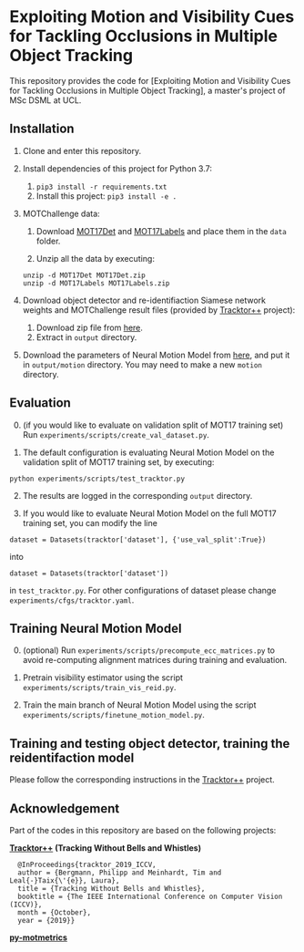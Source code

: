# Exploiting Motion and Visibility Cues for Tackling Occlusions in Multiple Object Tracking

This repository provides the code for [Exploiting Motion and Visibility Cues for Tackling Occlusions in Multiple Object Tracking], a master's project of MSc DSML at UCL.

## Installation

1. Clone and enter this repository. 

2. Install dependencies of this project for Python 3.7:
    1. `pip3 install -r requirements.txt`
    2. Install this project: `pip3 install -e .`

3. MOTChallenge data:
    1. Download [MOT17Det](https://motchallenge.net/data/MOT17Det.zip) and [MOT17Labels](https://motchallenge.net/data/MOT17Labels.zip) and place them in the `data` folder. 
    
    2. Unzip all the data by executing:
    ```
    unzip -d MOT17Det MOT17Det.zip
    unzip -d MOT17Labels MOT17Labels.zip
    ```

4. Download object detector and re-identifiaction Siamese network weights and MOTChallenge result files (provided by [Tracktor++](https://github.com/phil-bergmann/tracking_wo_bnw) project):
    1. Download zip file from [here](https://vision.in.tum.de/webshare/u/meinhard/tracking_wo_bnw-output_v2.zip).
    2. Extract in `output` directory.

5. Download the parameters of Neural Motion Model from [here](https://drive.google.com/file/d/1De0buwcdaNugu7I4OKliSrnmNsrfAle2/view?usp=sharing), and put it in `output/motion` directory. You may need to make a new `motion` directory. 

## Evaluation

0. (if you would like to evaluate on validation split of MOT17 training set) Run ``` experiments/scripts/create_val_dataset.py ```. 

1. The default configuration is evaluating Neural Motion Model on the validation split of MOT17 training set, by executing:

  ```
  python experiments/scripts/test_tracktor.py
  ```

2. The results are logged in the corresponding `output` directory.

3. If you would like to evaluate Neural Motion Model on the full MOT17 training set, you can modify the line 

  ```
  dataset = Datasets(tracktor['dataset'], {'use_val_split':True})
  ```
into
  ```
  dataset = Datasets(tracktor['dataset'])
  ```
in ``` test_tracktor.py ```. For other configurations of dataset please change ``` experiments/cfgs/tracktor.yaml ```.

## Training Neural Motion Model

0. (optional) Run ``` experiments/scripts/precompute_ecc_matrices.py ``` to avoid re-computing alignment matrices during training and evaluation. 

1. Pretrain visibility estimator using the script ``` experiments/scripts/train_vis_reid.py ```. 

2. Train the main branch of Neural Motion Model using the script ``` experiments/scripts/finetune_motion_model.py ```.

## Training and testing object detector, training the reidentifaction model

Please follow the corresponding instructions in the [Tracktor++](https://github.com/phil-bergmann/tracking_wo_bnw) project. 

## Acknowledgement
 Part of the codes in this repository are based on the following projects:

**[Tracktor++](https://github.com/phil-bergmann/tracking_wo_bnw) (Tracking Without Bells and Whistles)**
```
  @InProceedings{tracktor_2019_ICCV,
  author = {Bergmann, Philipp and Meinhardt, Tim and Leal{-}Taix{\'{e}}, Laura},
  title = {Tracking Without Bells and Whistles},
  booktitle = {The IEEE International Conference on Computer Vision (ICCV)},
  month = {October},
  year = {2019}}
```

**[py-motmetrics](https://github.com/cheind/py-motmetrics)**
